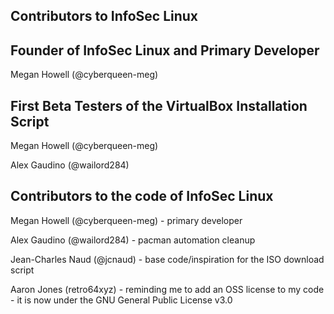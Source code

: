 ## Contributors to InfoSec Linux

## Founder of InfoSec Linux and Primary Developer
Megan Howell (@cyberqueen-meg)

## First Beta Testers of the VirtualBox Installation Script
Megan Howell (@cyberqueen-meg)

Alex Gaudino (@wailord284)

## Contributors to the code of InfoSec Linux
Megan Howell (@cyberqueen-meg) - primary developer

Alex Gaudino (@wailord284) - pacman automation cleanup

Jean-Charles Naud (@jcnaud) - base code/inspiration for the ISO download script

Aaron Jones (retro64xyz) - reminding me to add an OSS license to my code - it is now under the GNU General Public License v3.0
